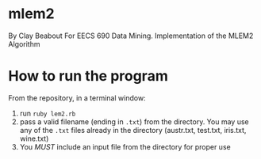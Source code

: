 # mlem2
By Clay Beabout For EECS 690 Data Mining. Implementation of the MLEM2 Algorithm

# How to run the program
From the repository, in a terminal window:

1. run `ruby lem2.rb`
2. pass a valid filename (ending in `.txt`) from the directory. You may use any of the `.txt` files already in the directory (austr.txt, test.txt, iris.txt, wine.txt)
3. You *MUST* include an input file from the directory for proper use
